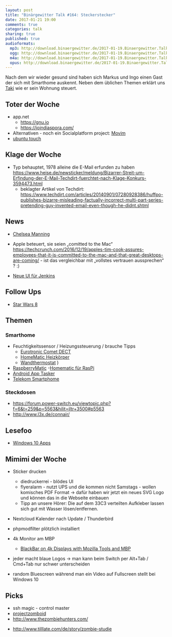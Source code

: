 ```yaml
---
layout: post
title: "Binärgewitter Talk #164: Steckerstecker"
date: 2017-01-21 19:00
comments: true
categories: talk
sharing: true
published: true
audioformats:
  mp3: http://download.binaergewitter.de/2017-01-19.Binaergewitter.Talk.164.mp3
  ogg: http://download.binaergewitter.de/2017-01-19.Binaergewitter.Talk.164.ogg
  m4a: http://download.binaergewitter.de/2017-01-19.Binaergewitter.Talk.164.m4a
  opus: http://download.binaergewitter.de/2017-01-19.Binaergewitter.Talk.164.opus
---
```

Nach dem wir wieder gesund sind haben sich Markus und Ingo einen Gast der sich mit Smarthome auskennt. Neben dem üblichen Themen erklärt uns 
[Taki](https://twitter.com/stony2k ) wie er sein Wohnung steuert.

## Toter der Woche
- app.net
    * https://gnu.io
    * https://joindiaspora.com/
- Alternativen - noch ein Socialplatform project: [Movim](https://movim.eu/ )    
- [ubuntu touch]( http://www.pro-linux.de/news/1/24333/canonical-friert-ubuntu-touch-entwicklung-vorl%C3%A4ufig-ein.html )

## Klage der Woche

- Typ behauptet, 1978 alleine die E-Mail erfunden zu haben 
https://www.heise.de/newsticker/meldung/Bizarrer-Streit-um-Erfindung-der-E-Mail-Techdirt-fuerchtet-nach-Klage-Konkurs-3594473.html
    - beklagter Artikel von Techdirt: 
https://www.techdirt.com/articles/20140901/07280928386/huffpo-publishes-bizarre-misleading-factually-incorrect-multi-part-series-pretending-guy-invented-email-even-though-he-didnt.shtml

## News
- [Chelsea Manning]( 
https://www.heise.de/newsticker/meldung/Strafmilderung-fuer-Whistleblowerin-Chelsea-Manning-Haftentlassung-am-17-Mai-2017-statt-2045-3599999.html )


- Apple beteuert, sie seien „comitted to the Mac“ 
https://techcrunch.com/2016/12/19/apples-tim-cook-assures-employees-that-it-is-committed-to-the-mac-and-that-great-desktops-are-coming/ - ist das vergleichbar mit 
„vollstes vertrauen aussprechen“ ? :) 

- [Neue UI für Jenkins](https://jenkins.io/projects/blueocean/ )

## Follow Ups
- [Star Wars 8](http://www.cnet.de/88167900/carrie-fisher-konnte-arbeit-an-star-wars-8-noch-beenden/ )

## Themen
### Smarthome
- Feuchtigkeitssensor / Heizungssteuerung / brauche Tipps
    * [Eurotronic Comet DECT](http://amzn.to/2j9ESWs )
    * [HomeMatic Heizkörper](http://amzn.to/2k1iUFZ )
    * [Wandthermostat](http://amzn.to/2jMAP62 )
)
- [RaspberryMatic](https://github.com/jens-maus/RaspberryMatic/releases/tag/2.25.15.20170114 )
-[Homematic für RasPi](https://www.elv.de/homematic-funkmodul-fuer-raspberry-pi-bausatz.html/refid/zanox/zanpid/2257263258556044288 )
- [Android App Tasker](https://play.google.com/store/apps/details?id=net.dinglisch.android.taskerm&hl=de )
- [Telekom Smartphome]( https://www.smarthome.de/ )

### Steckdosen
- https://forum.power-switch.eu/viewtopic.php?f=6&t=259&p=5563&hilit=iltr+3500#p5563
- http://www.l3x.de/connair/

## Lesefoo
- [Windows 10 Apps](http://www.howtogeek.com/224798/how-to-uninstall-windows-10s-built-in-apps-and-how-to-reinstall-them/ )

## Mimimi der Woche
- Sticker drucken
    * diedruckerrei - blödes UI
    * flyeralarm - nutzt UPS und die kommen nicht Samstags - wollen komisches PDF Format
    -> dafür haben wir jetzt ein neues SVG Logo und können das in die Webseite einbauen
    * Tipp an unsere Hörer: Die auf dem 33C3 verteilten Aufkleber lassen sich gut mit Wasser lösen/entfernen.
- Nextcloud Kalender nach Update / Thunderbird
- phpmodfilter plötzlich installiert

- 4k Monitor am MBP
    * [BlackBar on 4k Displays with Mozilla Tools and MBP](https://bugzilla.mozilla.org/show_bug.cgi?id=1203881 )
    
- jeder macht blaue Logos -> man kann beim Switch per Alt+Tab / Cmd+Tab nur schwer unterscheiden
- random Bluescreen während man ein Video auf Fullscreen stellt bei Windows 10

## Picks
- ssh magic - control master 
- [projectzomboid](https://www.projectzomboid.com/ )
- http://www.thezombiehunters.com/
* http://www.tilllate.com/de/story/zombie-studie


